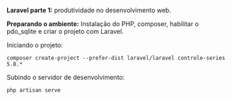 **Laravel parte 1:** produtividade no desenvolvimento web.

**Preparando o ambiente:** Instalação do PHP, composer, habilitar o pdo_sqlite e criar o projeto com Laravel.

Iniciando o projeto:
```
composer create-project --prefer-dist laravel/laravel controle-series 5.8.*
```

Subindo o servidor de desenvolvimento:
```
php artisan serve
```